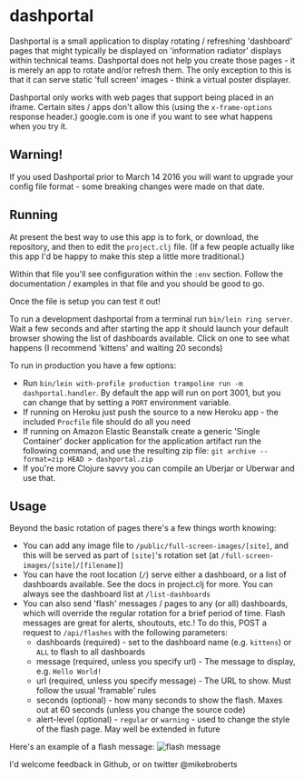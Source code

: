 # dashportal

Dashportal is a small application to display rotating / refreshing 'dashboard'
pages that might typically be displayed on 'information radiator' displays within
technical teams. Dashportal does not help you create those pages - it is merely
an app to rotate and/or refresh them. The only exception to this is that it can
serve static 'full screen' images - think a virtual poster displayer.

Dashportal only works with web pages that support being placed in an iframe.
Certain sites / apps don't allow this (using the `x-frame-options` response header.)
google.com is one if you want to see what happens when you try it.

## Warning!

If you used Dashportal prior to March 14 2016 you will want to upgrade your config
file format - some breaking changes were made on that date.

## Running

At present the best way to use this app is to fork, or download, the repository,
and then to edit the `project.clj` file. (If a few people actually like this app I'd
be happy to make this step a little more traditional.)

Within that file you'll see configuration within the `:env` section.
Follow the documentation / examples in that file and you should be good to go.

Once the file is setup you can test it out!

To run a development dashportal from a terminal run `bin/lein ring server`. Wait
a few seconds and after starting the app it should launch your default browser
showing the list of dashboards available. Click on one to see what happens 
(I recommend 'kittens' and waiting 20 seconds)

To run in production you have a few options:
* Run `bin/lein with-profile production trampoline run -m dashportal.handler`. By
default the app will run on port 3001, but you can change that by setting a `PORT`
environment variable.
* If running on Heroku just push the source to a new Heroku app - the included
`Procfile` file should do all you need
* If running on Amazon Elastic Beanstalk create a generic 'Single Container' docker 
application for the application artifact run the following command, and use the 
resulting zip file: `git archive --format=zip HEAD > dashportal.zip`
* If you're more Clojure savvy you can compile an Uberjar or Uberwar and use that.

## Usage

Beyond the basic rotation of pages there's a few things worth knowing:

* You can add any image file to `/public/full-screen-images/[site]`, and this will be served
as part of `[site]`'s rotation set (at `/full-screen-images/[site]/[filename]`)
* You can have the root location (`/`) serve either a dashboard, or a list of dashboards available. See
the docs in project.clj for more. You can always see the dashboard list at `/list-dashboards`
* You can also send 'flash' messages / pages to any (or all) dashboards, which will override the regular rotation
for a brief period of time. Flash messages are great for alerts, shoutouts, etc.! To do this, POST a request
to `/api/flashes` with the following parameters:
  * dashboards (required) - set to the dashboard name (e.g. `kittens`) or `ALL` to flash to all dashboards
  * message (required, unless you specify url) - The message to display, e.g. `Hello World!`
  * url (required, unless you specify message) - The URL to show. Must follow the usual 'framable' rules
  * seconds (optional) - how many seconds to show the flash. Maxes out at 60 seconds (unless you change the source code)
  * alert-level (optional) - `regular` or `warning` - used to change the style of the flash page. May well be extended
  in future

Here's an example of a flash message: ![flash message](demo-photos/flash.png)

I'd welcome feedback in Github, or on twitter @mikebroberts
